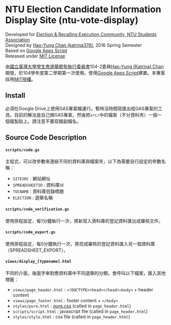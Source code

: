 # NTU Election Candidate Information Display Site (ntu-vote-display)
Developed for [Election &amp; Recalling Execution Community, NTU Students Association](https://vote.ntustudents.org/)  
Designed by [Hao-Yung Chan (katrina376)](https://github.com/katrina376/), 2016 Spring Semester  
Based on [Google Apps Script](https://developers.google.com/apps-script/)  
Released under [MIT License](https://github.com/katrina376/ntu-vote-register/blob/master/LICENSE.md)

由[國立臺灣大學學生會選舉罷免執行委員會](https://vote.ntustudents.org/)104-2委員[Hao-Yung (Katrina) Chan](https://github.com/katrina376/)開發，於104學年度第二學期第一次使用。使用[Google Apps Script](https://developers.google.com/apps-script/)建置。本專案採用[MIT授權](https://github.com/katrina376/ntu-vote-register/blob/master/LICENSE.md)。

## Install
必須在Google Drive上使用GAS專案檔運行。暫時沒時間寫匯出程GAS專案的工具。目前的解法是自己開GAS專案，然後把`src/`中的檔案（不分資料夾）一個一個複製貼上。請注意不要寫錯副檔名。

## Source Code Description
#### `scripts/code.gs`
主程式，可以改參數來連結不同的資料庫與檔案夾，以下為需要自行設定的參數名稱：
+ `SITESRC` : 網站網址
+ `SPREADSHEETID` : 資料庫id
+ `TOCNAME` : 資料庫目錄標題
+ `ELECTION` : 選舉名稱  

#### `scripts/code_verification.gs`
使用排程設定，每1分鐘執行一次，將新寫入資料庫的登記資料匯出成審核文件。  

#### `scripts/code_export.gs`
使用排程設定，每5分鐘執行一次，將完成審核的登記資料匯入另一個資料庫（SPREADSHEET_EXPORT）。

#### `views/display_[typename].html`
 不同的介面，後面字串對應資料庫中不同選舉的分類。會呼叫以下檔案，匯入其他標籤：
+ `views/page_header.html` : `<!DOCTYPE><head></head><body>` + header content  
+ `views/page_footer.html` : footer content + `</body>`
+ `styles/pure.html` : [pure.css](http://purecss.io) (called in `page_header.html`)  
+ `scripts/script.html` : javascript file (called in `page_header.html`)  
+ `styles/style.html` : css file (called in `page_header.html`)  
